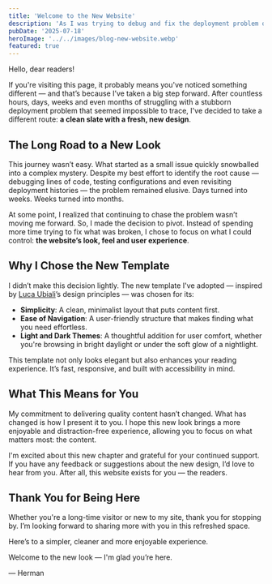```yaml
---
title: 'Welcome to the New Website'
description: 'As I was trying to debug and fix the deployment problem of my website, I struggled with finding the root cause. At the end, it seems that the quickest solution is to find another template. Something with light and dark theme and minimalist.'
pubDate: '2025-07-18'
heroImage: '../../images/blog-new-website.webp'
featured: true
---
```


Hello, dear readers!

If you're visiting this page, it probably means you've noticed something different — and that’s because I’ve taken a big step forward. After countless hours, days, weeks and even months of struggling with a stubborn deployment problem that seemed impossible to trace, I've decided to take a different route: **a clean slate with a fresh, new design**.

## The Long Road to a New Look

This journey wasn’t easy. What started as a small issue quickly snowballed into a complex mystery. Despite my best effort to identify the root cause — debugging lines of code, testing configurations and even revisiting deployment histories — the problem remained elusive. Days turned into weeks. Weeks turned into months.

At some point, I realized that continuing to chase the problem wasn’t moving me forward. So, I made the decision to pivot. Instead of spending more time trying to fix what was broken, I chose to focus on what I could control: **the website’s look, feel and user experience**.

## Why I Chose the New Template

I didn’t make this decision lightly. The new template I've adopted — inspired by [Luca Ubiali](https://github.com/lukeska)’s design principles — was chosen for its:

- **Simplicity**: A clean, minimalist layout that puts content first.
- **Ease of Navigation**: A user-friendly structure that makes finding what you need effortless.
- **Light and Dark Themes**: A thoughtful addition for user comfort, whether you're browsing in bright daylight or under the soft glow of a nightlight.

This template not only looks elegant but also enhances your reading experience. It’s fast, responsive, and built with accessibility in mind.

## What This Means for You

My commitment to delivering quality content hasn’t changed. What has changed is how I present it to you. I hope this new look brings a more enjoyable and distraction-free experience, allowing you to focus on what matters most: the content.

I'm excited about this new chapter and grateful for your continued support. If you have any feedback or suggestions about the new design, I’d love to hear from you. After all, this website exists for you — the readers.

## Thank You for Being Here

Whether you're a long-time visitor or new to my site, thank you for stopping by. I’m looking forward to sharing more with you in this refreshed space.

Here’s to a simpler, cleaner and more enjoyable experience.

Welcome to the new look — I'm glad you’re here.

— Herman
